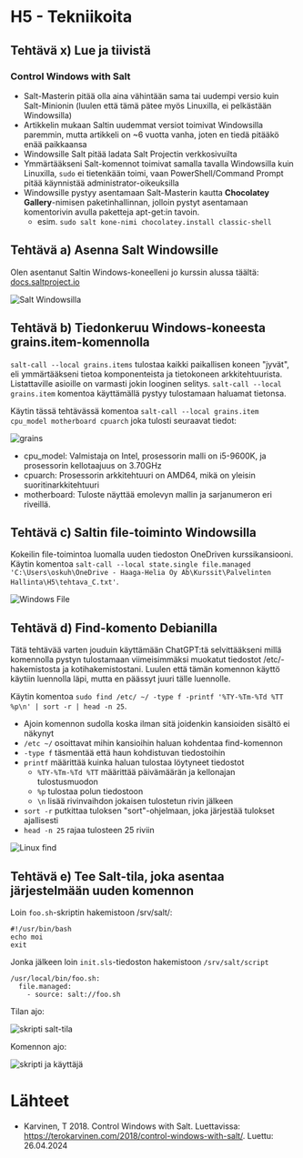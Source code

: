 # H5 - Tekniikoita

## Tehtävä x) Lue ja tiivistä

### Control Windows with Salt

- Salt-Masterin pitää olla aina vähintään sama tai uudempi versio kuin Salt-Minionin (luulen että tämä pätee myös Linuxilla, ei pelkästään Windowsilla)
- Artikkelin mukaan Saltin uudemmat versiot toimivat Windowsilla paremmin, mutta artikkeli on ~6 vuotta vanha, joten en tiedä pitääkö enää paikkaansa
- Windowsille Salt pitää ladata Salt Projectin verkkosivuilta
- Ymmärtääkseni Salt-komennot toimivat samalla tavalla Windowsilla kuin Linuxilla, ````sudo```` ei tietenkään toimi, vaan PowerShell/Command Prompt pitää käynnistää administrator-oikeuksilla
- Windowsille pystyy asentamaan Salt-Masterin kautta **Chocolatey Gallery**-nimisen paketinhallinnan, jolloin pystyt asentamaan komentorivin avulla paketteja apt-get:in tavoin.
  - esim. ````sudo salt kone-nimi chocolatey.install classic-shell````

## Tehtävä a) Asenna Salt Windowsille

Olen asentanut Saltin Windows-koneelleni jo kurssin alussa täältä: [docs.saltproject.io](https://docs.saltproject.io/salt/install-guide/en/latest/topics/install-by-operating-system/windows.html)

![Salt Windowsilla](https://github.com/rakkitect/Server-Management/blob/main/Images/salt_windows.png)

## Tehtävä b) Tiedonkeruu Windows-koneesta grains.item-komennolla

````salt-call --local grains.items```` tulostaa kaikki paikallisen koneen "jyvät", eli ymmärtääkseni tietoa komponenteista ja tietokoneen arkkitehtuurista. Listattaville asioille on varmasti jokin looginen selitys.
````salt-call --local grains.item```` komentoa käyttämällä pystyy tulostamaan haluamat tietonsa.

Käytin tässä tehtävässä komentoa ````salt-call --local grains.item cpu_model motherboard cpuarch```` joka tulosti seuraavat tiedot:

![grains](https://github.com/rakkitect/Server-Management/blob/main/Images/grains.png)

- cpu_model: Valmistaja on Intel, prosessorin malli on i5-9600K, ja prosessorin kellotaajuus on 3.70GHz
- cpuarch: Prosessorin arkkitehtuuri on AMD64, mikä on yleisin suoritinarkkitehtuuri
- motherboard: Tuloste näyttää emolevyn mallin ja sarjanumeron eri riveillä.

## Tehtävä c) Saltin file-toiminto Windowsilla

Kokeilin file-toimintoa luomalla uuden tiedoston OneDriven kurssikansiooni. Käytin komentoa ````salt-call --local state.single file.managed 'C:\Users\oskuh\OneDrive - Haaga-Helia Oy Ab\Kurssit\Palvelinten Hallinta\H5\tehtava_C.txt'````.

![Windows File](https://github.com/rakkitect/Server-Management/blob/main/Images/windows_file.png)

## Tehtävä d) Find-komento Debianilla

Tätä tehtävää varten jouduin käyttämään ChatGPT:tä selvittääkseni millä komennolla pystyn tulostamaan viimeisimmäksi muokatut tiedostot /etc/-hakemistosta ja kotihakemistostani. Luulen että tämän komennon käyttö käytiin luennolla läpi, mutta en päässyt juuri tälle luennolle.

Käytin komentoa ````sudo find /etc/ ~/ -type f -printf '%TY-%Tm-%Td %TT %p\n' | sort -r | head -n 25````.

- Ajoin komennon sudolla koska ilman sitä joidenkin kansioiden sisältö ei näkynyt
- ````/etc ~/```` osoittavat mihin kansioihin haluan kohdentaa find-komennon
- ````-type f```` täsmentää että haun kohdistuvan tiedostoihin
- ````printf```` määrittää kuinka haluan tulostaa löytyneet tiedostot
  - ````%TY-%Tm-%Td %TT```` määrittää päivämäärän ja kellonajan tulostusmuodon
  - ````%p```` tulostaa polun tiedostoon
  - ````\n```` lisää rivinvaihdon jokaisen tulostetun rivin jälkeen
- ````sort -r```` putkittaa tuloksen "sort"-ohjelmaan, joka järjestää tulokset ajallisesti
- ````head -n 25```` rajaa tulosteen 25 riviin

![Linux find](https://github.com/rakkitect/Server-Management/blob/main/Images/linux_find.png)

## Tehtävä e) Tee Salt-tila, joka asentaa järjestelmään uuden komennon

Loin `foo.sh`-skriptin hakemistoon /srv/salt/:

    #!/usr/bin/bash
    echo moi
    exit

Jonka jälkeen loin `init.sls`-tiedoston hakemistoon `/srv/salt/script`

    /usr/local/bin/foo.sh:
      file.managed:
        - source: salt://foo.sh

Tilan ajo:

![skripti salt-tila](https://github.com/rakkitect/Server-Management/blob/main/Images/scripti_salt_state.png)

Komennon ajo:

![skripti ja käyttäjä](https://github.com/rakkitect/Server-Management/blob/main/Images/scriba_ja_jane.png)

# Lähteet

- Karvinen, T 2018. Control Windows with Salt. Luettavissa: https://terokarvinen.com/2018/control-windows-with-salt/. Luettu: 26.04.2024

